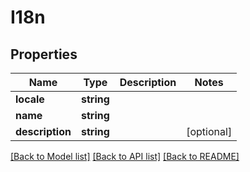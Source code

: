 # I18n

## Properties
Name | Type | Description | Notes
------------ | ------------- | ------------- | -------------
**locale** | **string** |  | 
**name** | **string** |  | 
**description** | **string** |  | [optional] 

[[Back to Model list]](../README.md#documentation-for-models) [[Back to API list]](../README.md#documentation-for-api-endpoints) [[Back to README]](../README.md)


